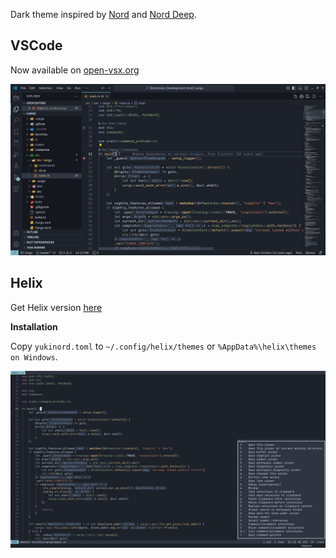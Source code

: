 Dark theme inspired by [Nord](https://marketplace.visualstudio.com/items?itemName=arcticicestudio.nord-visual-studio-code) and [Nord Deep](https://marketplace.visualstudio.com/items?itemName=marlosirapuan.nord-deep).

## **VSCode**

Now available on [open-vsx.org](https://open-vsx.org/extension/Yukina/yukinord)

![""](https://raw.githubusercontent.com/yukina3230/yukinord/main/assets/preview.png)

## **Helix**

Get Helix version [here](https://marketplace.visualstudio.com/items?itemName=arcticicestudio.nord-visual-studio-code)

**Installation**

Copy `yukinord.toml` to `~/.config/helix/themes` or `%AppData%\helix\themes on Windows`.

![""](https://raw.githubusercontent.com/yukina3230/yukinord_helix/refs/heads/main/preview.png)
